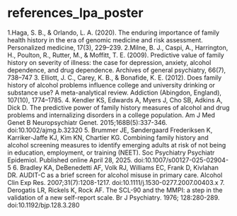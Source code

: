 # references_lpa_poster

1.Haga, S. B., & Orlando, L. A. (2020). The enduring importance of family health history in the era of genomic medicine and risk assessment. Personalized medicine, 17(3), 229–239. 
2.Milne, B. J., Caspi, A., Harrington, H., Poulton, R., Rutter, M., & Moffitt, T. E. (2009). Predictive value of family history on severity of illness: the case for depression, anxiety, alcohol dependence, and drug dependence. Archives of general psychiatry, 66(7), 738–747
3. Elliott, J. C., Carey, K. B., & Bonafide, K. E. (2012). Does family history of alcohol problems influence college and university drinking or substance use? A meta-analytical review. Addiction (Abingdon, England), 107(10), 1774–1785. 
4. Kendler KS, Edwards A, Myers J, Cho SB, Adkins A, Dick D. The predictive power of family history measures of alcohol and drug problems and internalizing disorders in a college population. Am J Med Genet B Neuropsychiatr Genet. 2015;168B(5):337-346. doi:10.1002/ajmg.b.32320
5. Brummer JE, Søndergaard Frederiksen K, Karriker-Jaffe KJ, Kim KN, Chartier KG. Combining family history and alcohol screening measures to identify emerging adults at risk of not being in education, employment, or training (NEET). Soc Psychiatry Psychiatr Epidemiol. Published online April 28, 2025. doi:10.1007/s00127-025-02904-5
6. Bradley KA, DeBenedetti AF, Volk RJ, Williams EC, Frank D, Kivlahan DR. AUDIT-C as a brief screen for alcohol misuse in primary care. Alcohol Clin Exp Res. 2007;31(7):1208-1217. doi:10.1111/j.1530-0277.2007.00403.x
7. Derogatis LR, Rickels K, Rock AF. The SCL-90 and the MMPI: a step in the validation of a new self-report scale. Br J Psychiatry. 1976; 128:280-289. doi:10.1192/bjp.128.3.280

